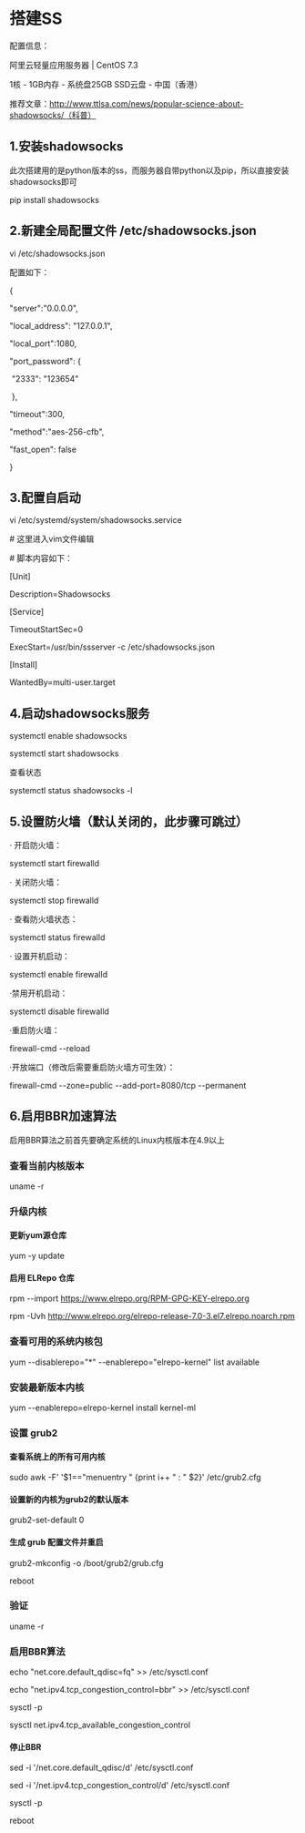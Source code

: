 # 搭建SS

配置信息：

阿里云轻量应用服务器 | CentOS 7.3 

1核 - 1GB内存 - 系统盘25GB SSD云盘 - 中国（香港）

推荐文章：http://www.ttlsa.com/news/popular-science-about-shadowsocks/（科普）

## 1.安装shadowsocks

此次搭建用的是python版本的ss，而服务器自带python以及pip，所以直接安装shadowsocks即可

pip install shadowsocks

## 2.新建全局配置文件 /etc/shadowsocks.json

vi /etc/shadowsocks.json

配置如下：

{

  "server":"0.0.0.0",

  "local_address": "127.0.0.1",

  "local_port":1080,

  "port_password": {

​        "2333": "123654"

​    },

  "timeout":300,

  "method":"aes-256-cfb",

  "fast_open": false

}

## 3.配置自启动

vi /etc/systemd/system/shadowsocks.service



\# 这里进入vim文件编辑

\# 脚本内容如下：

[Unit]

Description=Shadowsocks

 

[Service]

TimeoutStartSec=0

ExecStart=/usr/bin/ssserver -c /etc/shadowsocks.json

 

[Install]

WantedBy=multi-user.target

## 4.启动shadowsocks服务

systemctl enable shadowsocks

systemctl start shadowsocks

查看状态

systemctl status shadowsocks -l

## 5.设置防火墙（默认关闭的，此步骤可跳过）

· 开启防火墙：

systemctl start firewalld

· 关闭防火墙：

systemctl stop firewalld

· 查看防火墙状态：

systemctl status firewalld

· 设置开机启动：

systemctl enable firewalld

·禁用开机启动：

systemctl disable firewalld

·重启防火墙：

firewall-cmd --reload

·开放端口（修改后需要重启防火墙方可生效）：

firewall-cmd --zone=public --add-port=8080/tcp --permanent

## 6.启用BBR加速算法

启用BBR算法之前首先要确定系统的Linux内核版本在4.9以上

### 查看当前内核版本

uname -r

### 升级内核

#### 更新yum源仓库

yum -y update

#### 启用 ELRepo 仓库

rpm --import https://www.elrepo.org/RPM-GPG-KEY-elrepo.org

rpm -Uvh http://www.elrepo.org/elrepo-release-7.0-3.el7.elrepo.noarch.rpm

### 查看可用的系统内核包

yum --disablerepo="*" --enablerepo="elrepo-kernel" list available

### 安装最新版本内核

yum --enablerepo=elrepo-kernel install kernel-ml

### 设置 grub2

#### 查看系统上的所有可用内核

sudo awk -F\' '$1=="menuentry " {print i++ " : " $2}' /etc/grub2.cfg

#### 设置新的内核为grub2的默认版本

grub2-set-default 0

#### 生成 grub 配置文件并重启

grub2-mkconfig -o /boot/grub2/grub.cfg

reboot

### 验证

uname -r

### 启用BBR算法

echo "net.core.default_qdisc=fq" >> /etc/sysctl.conf

echo "net.ipv4.tcp_congestion_control=bbr" >> /etc/sysctl.conf

sysctl -p

sysctl net.ipv4.tcp_available_congestion_control

#### 停止BBR

sed -i '/net.core.default_qdisc/d' /etc/sysctl.conf 

sed -i '/net.ipv4.tcp_congestion_control/d' /etc/sysctl.conf 

sysctl -p    

reboot